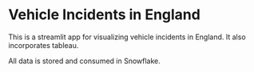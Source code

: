 # Vehicle Incidents in England

This is a streamlit app for visualizing vehicle incidents in England.  It also incorporates tableau.

All data is stored and consumed in Snowflake.
